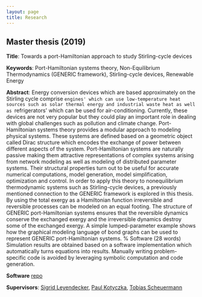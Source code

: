```yaml
---
layout: page
title: Research
---
```


## Master thesis (2019)

**Title**:
Towards a port-Hamiltonian approach to study Stirling-cycle devices

**Keywords**:
Port-Hamiltonian systems theory,
Non-Equilibrium Thermodynamics (GENERIC framework),
Stirling-cycle devices,
Renewable Energy

**Abstract**:
Energy conversion devices
which are based approximately on the Stirling cycle
comprise
`engines'
which can use low-temperature heat sources
such as solar thermal energy and industrial waste heat
as well as
`refrigerators'
which can be used for air-conditioning.
Currently, these devices are not very popular
but they could play an important role in
dealing with global challenges
such as pollution and climate change.
Port-Hamiltonian systems theory
provides a modular approach
to modeling physical systems.
These systems are defined
based on a geometric object
called Dirac structure
which encodes the exchange of power between different
aspects of the system.
Port-Hamiltonian systems are naturally passive
making them attractive representations of
complex systems arising from
network modeling
as well as
modeling of distributed parameter systems.
Their structural properties turn out to be useful
for accurate numerical computations,
model generation, model simplification,
optimization and control.
In order to apply this theory
to nonequilibrium thermodynamic systems
such as Stirling-cycle devices,
a previously mentioned connection to
the GENERIC framework is explored in this thesis.
By using the total exergy as a Hamiltonian function
irreversible and reversible processes
can be modeled on an equal footing.
The structure of GENERIC port-Hamiltonian systems
ensures that
the reversible dynamics conserve the exchanged exergy and
the irreversible dynamics destroy some of the exchanged exergy.
A simple lumped-parameter example shows how
the graphical modeling language of bond graphs
can be used to represent GENERIC port-Hamiltonian systems.
% Software (28 words)
Simulation results are obtained
based on a software implementation
which automatically turns equations into results.
Manually writing problem-specific code
is avoided by leveraging
symbolic computation and code generation.

**Software**
[repo](https://github.com/MarkusLohmayer/master-thesis-code)

**Supervisors**:
[Sigrid Leyendecker](http://ltd.techfak.fau.de/Team/Leyendecker/SLeyendecker_Publications.htm),
[Paul Kotyczka](https://www.rt.mw.tum.de/en/members/current/paul-kotyczka/),
[Tobias Scheuermann](https://www.rt.mw.tum.de/en/members/current/tobias-scheuermann/)

